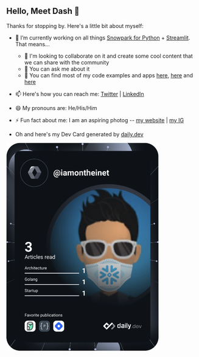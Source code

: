 ## Hello, Meet Dash 👋

Thanks for stopping by. Here's a little bit about myself:

- 🔭 I’m currently working on all things [Snowpark for Python](https://www.snowflake.com/snowpark/) + [Streamlit](https://streamlit.io/). That means...
   - 👯 I'm looking to collaborate on it and create some cool content that we can share with the community
   - 💬 You can ask me about it 
   - 🤘 You can find most of my code examples and apps [here](https://github.com/iamontheinet/dash-at-summit-2022), [here](https://github.com/iamontheinet/streamlit-apps) and [here](https://github.com/Snowflake-Labs/snowpark-python-demos)
- 📫 Here's how you can reach me: [Twitter](https://twitter.com/iamontheinet) | [LinkedIn](https://www.linkedin.com/in/dash-desai/)
- 😄 My pronouns are: He/His/Him
- ⚡ Fun fact about me: I am an aspiring photog -- [my website](https://www.natureunraveled.com/) | [my IG](https://www.instagram.com/nature.unraveled.photography/)


- Oh and here's my Dev Card generated by [daily.dev](https://app.daily.dev/)


<a href="https://app.daily.dev/DailyDevTips"><img src="https://github.com/iamontheinet/iamontheinet/blob/main/devcard.svg" width="400" alt="Dash's Dev Card"/></a>


